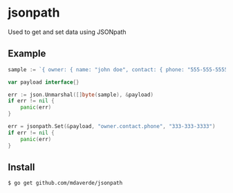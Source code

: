 # jsonpath

Used to get and set data using JSONpath

## Example

```go
sample := `{ owner: { name: "john doe", contact: { phone: "555-555-5555" } } }`

var payload interface{}

err := json.Unmarshal([]byte(sample), &payload)
if err != nil {
    panic(err)
}

err = jsonpath.Set(&payload, "owner.contact.phone", "333-333-3333")
if err != nil {
    panic(err)
}
```

## Install

```bash
$ go get github.com/mdaverde/jsonpath
```
